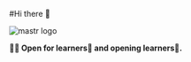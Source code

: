 #Hi there 👋

![mastr logo](https://user-images.githubusercontent.com/77236280/229016299-b85e6486-06c7-4f69-9580-44a8410f1022.jpg)

**👨‍💻 Open for learners👯 and opening learners📝.**
